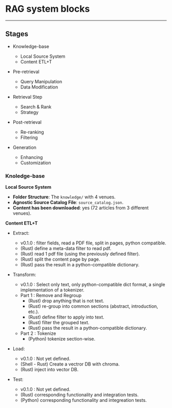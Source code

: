 # RAG system blocks
---

## Stages

- Knowledge-base
    - Local Source System
    - Content ETL+T

- Pre-retrieval
    - Query Manipulation
    - Data Modification

- Retrieval Step
    - Search & Rank
    - Strategy

- Post-retrieval
    - Re-ranking
    - Filtering

- Generation
    - Enhancing
    - Customization

### Knoledge-base

**Local Source System**

- **Folder Structure**: The `knowledge/` with 4 venues.
- **Agnostic Source Catalog File**: `source_catalog.json`.
- **Content has been downloaded**: yes (72 articles from 3 different venues).

**Content ETL+T**

- Extract:
    - v0.1.0 : filter fields, read a PDF file, split in pages, python compatible.
    - (Rust) define a meta-data filter to read pdf.
    - (Rust) read 1 pdf file (using the previously defined filter).
    - (Rust) split the content page by page.
    - (Rust) pass the result in a python-compatible dictionary.

- Transform:
    - v0.1.0 : Select only text, only python-compatible dict format, a single implementation of a tokenizer.
    - Part 1 : Remove and Regroup
        - (Rust) drop anything that is not text.
        - (Rust) re-group into common sections (abstract, introduction, etc.).
        - (Rust) define filter to apply into text.
        - (Rust) filter the grouped text.
        - (Rust) pass the result in a python-compatible dictionary.
    - Part 2 : Tokenize
        - (Python) tokenize section-wise.

- Load:
    - v0.1.0 : Not yet defined.
    - (Shell - Rust) Create a vectror DB with chroma.
    - (Rust) inject into vector DB.

- Test:
    - v0.1.0 : Not yet defined.
    - (Rust) corresponding functionality and integration tests.
    - (Python) corresponding functionality and integreation tests. 

